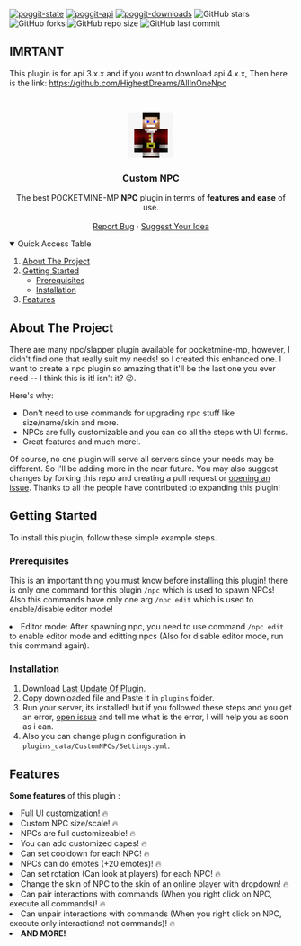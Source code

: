 [![poggit-state](https://poggit.pmmp.io/shield.state/CustomNPCs)](https://poggit.pmmp.io/p/CustomNPCs)
[![poggit-api](https://poggit.pmmp.io/shield.api/CustomNPCs)](https://poggit.pmmp.io/p/CustomNPCs)
[![poggit-downloads](https://poggit.pmmp.io/shield.dl.total/CustomNPCs)](https://poggit.pmmp.io/p/CustomNPCs)
![GitHub stars](https://img.shields.io/github/stars/HighestDreams/CustomNPCs?style=plastic&color=gold)
![GitHub forks](https://img.shields.io/github/forks/HighestDreams/CustomNPCs?style=plastic&color=dark_green)
![GitHub repo size](https://img.shields.io/github/repo-size/HighestDreams/CustomNPCs?style=plastic&color=dark_green)
![GitHub last commit](https://img.shields.io/github/last-commit/HighestDreams/CustomNPCs?color=dark_green&style=plastic)

## IMRTANT
This plugin is for api 3.x.x and if you want to download api 4.x.x, Then here is the link:
https://github.com/HighestDreams/AllInOneNpc

<!-- PROJECT LOGO -->
<br />
<p align="center">
  <a href="https://github.com/HighestDreams/CustomNPCs">
    <img src="icon.png" alt="Logo" width="80" height="80">
  </a>

  <h3 align="center">Custom NPC</h3>

  <p align="center">
    The best POCKETMINE-MP <strong>NPC</strong> plugin in terms of <strong>features and ease</strong> of use.
    <br />
    <br />
    <a href="https://github.com/HighestDreams/CustomNPCs/issues/new">Report Bug</a>
    ·
    <a href="https://github.com/HighestDreams/CustomNPCs/issues/new">Suggest Your Idea</a>
  </p>
</p>



<!-- TABLE OF CONTENTS -->
<details open="open">
  <summary>Quick Access Table</summary>
  <ol>
    <li>
      <a href="#about-the-project">About The Project</a>
    </li>
    <li>
      <a href="#getting-started">Getting Started</a>
      <ul>
        <li><a href="#prerequisites">Prerequisites</a></li>
        <li><a href="#installation">Installation</a></li>
      </ul>
    </li>
    <li><a href="#features">Features</a></li>
  </ol>
</details>



<!-- ABOUT THE PROJECT -->
## About The Project

There are many npc/slapper plugin available for pocketmine-mp, however, I didn't find one that really suit my needs! so I created this enhanced one. I want to create a npc plugin so amazing that it'll be the last one you ever need -- I think this is it! isn't it? 😜.

Here's why:
* Don't need to use commands for upgrading npc stuff like size/name/skin and more.
* NPCs are fully customizable and you can do all the steps with UI forms.
* Great features and much more!.

Of course, no one plugin will serve all servers since your needs may be different. So I'll be adding more in the near future. You may also suggest changes by forking this repo and creating a pull request or <a href='https://github.com/HighestDreams/CustomNPCs/issues/new'>opening an issue</a>. Thanks to all the people have contributed to expanding this plugin!



<!-- GETTING STARTED -->
## Getting Started

To install this plugin, follow these simple example steps.

### Prerequisites

This is an important thing you must know before installing this plugin! there is only one command for this plugin <code>/npc</code> which is used to spawn NPCs! Also this commands have only one arg <code>/npc edit</code> which is used to enable/disable editor mode! 

  <li>Editor mode: After spawning npc, you need to use command <code>/npc edit</code> to enable editor mode and editting npcs (Also for disable editor mode, run this command again).</li>

### Installation

1. Download [Last Update Of Plugin](https://poggit.pmmp.io/p/CustomNPCs).
2. Copy downloaded file and Paste it in <code>plugins</code> folder.
3. Run your server, its installed! but if you followed these steps and you get an error, <a href='https://github.com/HighestDreams/CustomNPCs/issues/new'>open issue</a> and tell me what is the error, I will help you as soon as i can.
4. Also you can change plugin configuration in <code>plugins_data/CustomNPCs/Settings.yml</code>.



<!-- features EXAMPLES -->
## Features

<p><strong>Some features</strong> of this plugin :</p>
<li>Full UI customization! 🔥</li> 
<li>Custom NPC size/scale! 🔥</li>
<li>NPCs are full customizeable! 🔥</li>
<li>You can add customized capes! 🔥</li>
<li>Can set cooldown for each NPC! 🔥</li>
<li>NPCs can do emotes (+20 emotes)! 🔥</li>
<li>Can set rotation (Can look at players) for each NPC! 🔥</li>
<li>Change the skin of NPC to the skin of an online player with dropdown! 🔥</li>
<li>Can pair interactions with commands (When you right click on NPC, execute all commands)! 🔥</li>
<li>Can unpair interactions with commands (When you right click on NPC, execute only interactions! not commands)! 🔥</li>
<li><strong>AND MORE!<strong></li>





<!-- MARKDOWN LINKS & IMAGES -->
<!-- https://www.markdownguide.org/basic-syntax/#reference-style-links -->
[contributors-shield]: https://img.shields.io/github/contributors/othneildrew/Best-README-Template.svg?style=for-the-badge
[contributors-url]: https://github.com/othneildrew/Best-README-Template/graphs/contributors
[forks-shield]: https://img.shields.io/github/forks/othneildrew/Best-README-Template.svg?style=for-the-badge
[forks-url]: https://github.com/othneildrew/Best-README-Template/network/members
[stars-shield]: https://img.shields.io/github/stars/othneildrew/Best-README-Template.svg?style=for-the-badge
[stars-url]: https://github.com/othneildrew/Best-README-Template/stargazers
[issues-shield]: https://img.shields.io/github/issues/othneildrew/Best-README-Template.svg?style=for-the-badge
[issues-url]: https://github.com/othneildrew/Best-README-Template/issues
[license-shield]: https://img.shields.io/github/license/othneildrew/Best-README-Template.svg?style=for-the-badge
[license-url]: https://github.com/othneildrew/Best-README-Template/blob/master/LICENSE.txt
[linkedin-shield]: https://img.shields.io/badge/-LinkedIn-black.svg?style=for-the-badge&logo=linkedin&colorB=555
[linkedin-url]: https://linkedin.com/in/othneildrew
[product-screenshot]: images/screenshot.png